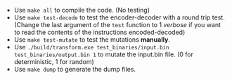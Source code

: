 - Use `make all` to compile the code. (No testing)
- Use `make test-decode` to test the encoder-decoder with a round trip test. (Change the last argument of the `test` function to 1 *verbose* if you want to read the contents of the instructions encoded-decoded)
- Use `make test-mutate` to test the mutations **manually**. 
- Use `./build/transform.exe test_binaries/input.bin test_binaries/output.bin 1` to mutate the input.bin file. (0 for deterministic, 1 for random)
- Use `make dump` to generate the dump files.
